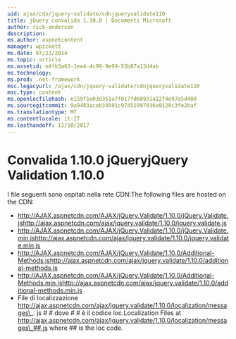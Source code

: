 ```yaml
---
uid: ajax/cdn/jquery-validate/cdnjqueryvalidate110
title: jQuery convalida 1.10.0 | Documenti Microsoft
author: rick-anderson
description: 
ms.author: aspnetcontent
manager: wpickett
ms.date: 07/23/2014
ms.topic: article
ms.assetid: e4fb3a63-1ee4-4c99-9e99-53b87a13d4ab
ms.technology: 
ms.prod: .net-framework
msc.legacyurl: /ajax/cdn/jquery-validate/cdnjqueryvalidate110
msc.type: content
ms.openlocfilehash: e159f1e03d351a7f017fd68931a12f4e97a5d400
ms.sourcegitcommit: 9a9483aceb34591c97451997036a9120c3fe2baf
ms.translationtype: MT
ms.contentlocale: it-IT
ms.lasthandoff: 11/10/2017
---
```

<a name="jquery-validation-1100"></a><span data-ttu-id="4fe2e-102">Convalida 1.10.0 jQuery</span><span class="sxs-lookup"><span data-stu-id="4fe2e-102">jQuery Validation 1.10.0</span></span>
====================
<span data-ttu-id="4fe2e-103">I file seguenti sono ospitati nella rete CDN:</span><span class="sxs-lookup"><span data-stu-id="4fe2e-103">The following files are hosted on the CDN:</span></span>

- <span data-ttu-id="4fe2e-104">http://AJAX.aspnetcdn.com/AJAX/jQuery.Validate/1.10.0/jQuery.Validate.js</span><span class="sxs-lookup"><span data-stu-id="4fe2e-104">http://ajax.aspnetcdn.com/ajax/jquery.validate/1.10.0/jquery.validate.js</span></span>
- <span data-ttu-id="4fe2e-105">http://AJAX.aspnetcdn.com/AJAX/jQuery.Validate/1.10.0/jQuery.Validate.min.js</span><span class="sxs-lookup"><span data-stu-id="4fe2e-105">http://ajax.aspnetcdn.com/ajax/jquery.validate/1.10.0/jquery.validate.min.js</span></span>
- <span data-ttu-id="4fe2e-106">http://AJAX.aspnetcdn.com/AJAX/jQuery.Validate/1.10.0/Additional-Methods.js</span><span class="sxs-lookup"><span data-stu-id="4fe2e-106">http://ajax.aspnetcdn.com/ajax/jquery.validate/1.10.0/additional-methods.js</span></span>
- <span data-ttu-id="4fe2e-107">http://AJAX.aspnetcdn.com/AJAX/jQuery.Validate/1.10.0/Additional-Methods.min.js</span><span class="sxs-lookup"><span data-stu-id="4fe2e-107">http://ajax.aspnetcdn.com/ajax/jquery.validate/1.10.0/additional-methods.min.js</span></span>
- <span data-ttu-id="4fe2e-108">File di localizzazione http://ajax.aspnetcdn.com/ajax/jquery.validate/1.10.0/localization/messages\_. js # # dove # # è il codice loc.</span><span class="sxs-lookup"><span data-stu-id="4fe2e-108">Localization Files at http://ajax.aspnetcdn.com/ajax/jquery.validate/1.10.0/localization/messages\_##.js where ## is the loc code.</span></span>
